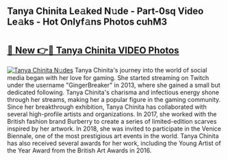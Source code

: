 ## Tanya Chinita Le𝚊ked N𝚞de - Part-0sq Video Le𝚊ks - Hot Onlyf𝚊ns Photos cuhM3

# <h2><a href="http://ab97101.deff.icu/?id=Tanya+Chinita">🔗 New 👉🔴 Tanya Chinita VIDEO Photos</a></h2>

[![Tanya Chinita N𝚞des](https://i.imgur.com/rIISA9y.gif)](http://ab97101.deff.icu/?id=Tanya+Chinita)
Tanya Chinita's journey into the world of social media began with her love for gaming. She started streaming on Twitch under the username "GingerBreaker" in 2013, where she gained a small but dedicated following. Tanya Chinita's charisma and infectious energy shone through her streams, making her a popular figure in the gaming community. Since her breakthrough exhibition, Tanya Chinita has collaborated with several high-profile artists and organizations. In 2017, she worked with the British fashion brand Burberry to create a series of limited-edition scarves inspired by her artwork. In 2018, she was invited to participate in the Venice Biennale, one of the most prestigious art events in the world. Tanya Chinita has also received several awards for her work, including the Young Artist of the Year Award from the British Art Awards in 2016.
